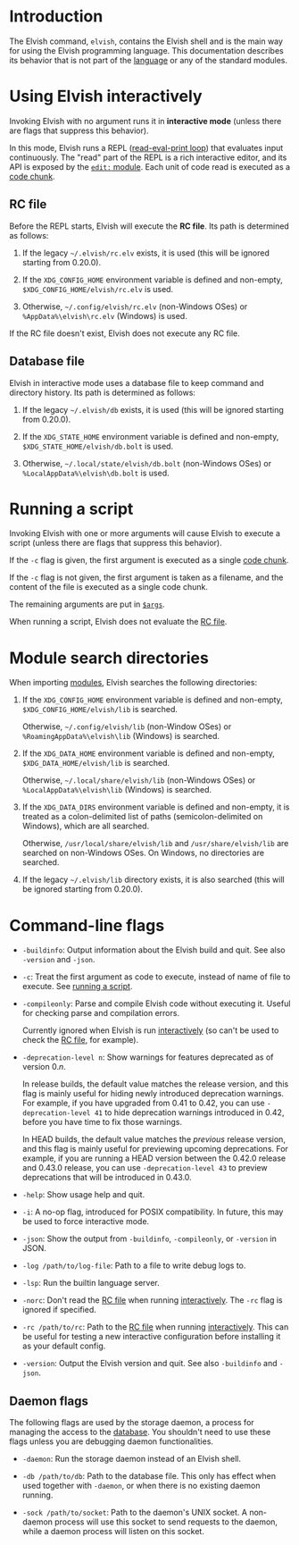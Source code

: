 <!-- toc number-sections -->

# Introduction

The Elvish command, `elvish`, contains the Elvish shell and is the main way for
using the Elvish programming language. This documentation describes its behavior
that is not part of the [language](language.html) or any of the standard
modules.

# Using Elvish interactively

Invoking Elvish with no argument runs it in **interactive mode** (unless there
are flags that suppress this behavior).

In this mode, Elvish runs a REPL
([read-eval-print loop](https://en.wikipedia.org/wiki/Read–eval–print_loop))
that evaluates input continuously. The "read" part of the REPL is a rich
interactive editor, and its API is exposed by the [`edit:` module](edit.html).
Each unit of code read is executed as a [code chunk](language.html#code-chunk).

## RC file

Before the REPL starts, Elvish will execute the **RC file**. Its path is
determined as follows:

1.  If the legacy `~/.elvish/rc.elv` exists, it is used (this will be ignored
    starting from 0.20.0).

2.  If the `XDG_CONFIG_HOME` environment variable is defined and non-empty,
    `$XDG_CONFIG_HOME/elvish/rc.elv` is used.

3.  Otherwise, `~/.config/elvish/rc.elv` (non-Windows OSes) or
    `%AppData%\elvish\rc.elv` (Windows) is used.

If the RC file doesn't exist, Elvish does not execute any RC file.

## Database file

Elvish in interactive mode uses a database file to keep command and directory
history. Its path is determined as follows:

1.  If the legacy `~/.elvish/db` exists, it is used (this will be ignored
    starting from 0.20.0).

2.  If the `XDG_STATE_HOME` environment variable is defined and non-empty,
    `$XDG_STATE_HOME/elvish/db.bolt` is used.

3.  Otherwise, `~/.local/state/elvish/db.bolt` (non-Windows OSes) or
    `%LocalAppData%\elvish\db.bolt` is used.

# Running a script

Invoking Elvish with one or more arguments will cause Elvish to execute a script
(unless there are flags that suppress this behavior).

If the `-c` flag is given, the first argument is executed as a single
[code chunk](language.html#code-chunk).

If the `-c` flag is not given, the first argument is taken as a filename, and
the content of the file is executed as a single code chunk.

The remaining arguments are put in [`$args`](builtin.html#$args).

When running a script, Elvish does not evaluate the [RC file](#rc-file).

# Module search directories

When importing [modules](language.html#modules), Elvish searches the following
directories:

1.  If the `XDG_CONFIG_HOME` environment variable is defined and non-empty,
    `$XDG_CONFIG_HOME/elvish/lib` is searched.

    Otherwise, `~/.config/elvish/lib` (non-Window OSes) or
    `%RoamingAppData%\elvish\lib` (Windows) is searched.

2.  If the `XDG_DATA_HOME` environment variable is defined and non-empty,
    `$XDG_DATA_HOME/elvish/lib` is searched.

    Otherwise, `~/.local/share/elvish/lib` (non-Windows OSes) or
    `%LocalAppData%\elvish\lib` (Windows) is searched.

3.  If the `XDG_DATA_DIRS` environment variable is defined and non-empty, it is
    treated as a colon-delimited list of paths (semicolon-delimited on Windows),
    which are all searched.

    Otherwise, `/usr/local/share/elvish/lib` and `/usr/share/elvish/lib` are
    searched on non-Windows OSes. On Windows, no directories are searched.

4.  If the legacy `~/.elvish/lib` directory exists, it is also searched (this
    will be ignored starting from 0.20.0).

# Command-line flags

-   `-buildinfo`: Output information about the Elvish build and quit. See also
    `-version` and `-json`.

-   `-c`: Treat the first argument as code to execute, instead of name of file
    to execute. See [running a script](#running-a-script).

-   `-compileonly`: Parse and compile Elvish code without executing it. Useful
    for checking parse and compilation errors.

    Currently ignored when Elvish is run
    [interactively](#using-elvish-interactively) (so can't be used to check the
    [RC file](#rc-file), for example).

-   `-deprecation-level n`: Show warnings for features deprecated as of version
    0.*n*.

    In release builds, the default value matches the release version, and this
    flag is mainly useful for hiding newly introduced deprecation warnings. For
    example, if you have upgraded from 0.41 to 0.42, you can use
    `-deprecation-level 41` to hide deprecation warnings introduced in 0.42,
    before you have time to fix those warnings.

    In HEAD builds, the default value matches the *previous* release version,
    and this flag is mainly useful for previewing upcoming deprecations. For
    example, if you are running a HEAD version between the 0.42.0 release and
    0.43.0 release, you can use `-deprecation-level 43` to preview deprecations
    that will be introduced in 0.43.0.

-   `-help`: Show usage help and quit.

-   `-i`: A no-op flag, introduced for POSIX compatibility. In future, this may
    be used to force interactive mode.

-   `-json`: Show the output from `-buildinfo`, `-compileonly`, or `-version` in
    JSON.

-   `-log /path/to/log-file`: Path to a file to write debug logs to.

-   `-lsp`: Run the builtin language server.

-   `-norc`: Don't read the [RC file](#rc-file) when running
    [interactively](#using-elvish-interactively). The `-rc` flag is ignored if
    specified.

-   `-rc /path/to/rc`: Path to the [RC file](#rc-file) when running
    [interactively](#using-elvish-interactively). This can be useful for testing
    a new interactive configuration before installing it as your default config.

-   `-version`: Output the Elvish version and quit. See also `-buildinfo` and
    `-json`.

## Daemon flags

The following flags are used by the storage daemon, a process for managing the
access to the [database](#database-file). You shouldn't need to use these flags
unless you are debugging daemon functionalities.

-   `-daemon`: Run the storage daemon instead of an Elvish shell.

-   `-db /path/to/db`: Path to the database file. This only has effect when used
    together with `-daemon`, or when there is no existing daemon running.

-   `-sock /path/to/socket`: Path to the daemon's UNIX socket. A non-daemon
    process will use this socket to send requests to the daemon, while a daemon
    process will listen on this socket.

